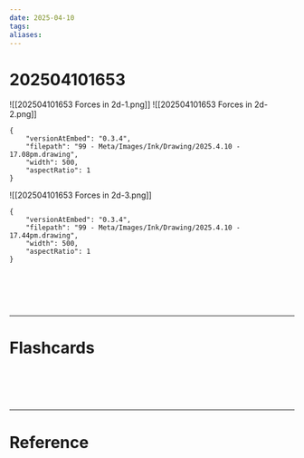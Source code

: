 ```yaml
---
date: 2025-04-10
tags: 
aliases:
---
```

# 202504101653
![[202504101653 Forces in 2d-1.png]]
![[202504101653 Forces in 2d-2.png]]

```handdrawn-ink
{
	"versionAtEmbed": "0.3.4",
	"filepath": "99 - Meta/Images/Ink/Drawing/2025.4.10 - 17.08pm.drawing",
	"width": 500,
	"aspectRatio": 1
}
```

![[202504101653 Forces in 2d-3.png]]

```handdrawn-ink
{
	"versionAtEmbed": "0.3.4",
	"filepath": "99 - Meta/Images/Ink/Drawing/2025.4.10 - 17.44pm.drawing",
	"width": 500,
	"aspectRatio": 1
}
```

# ‌
---
# Flashcards


# ‌
---
# Reference

